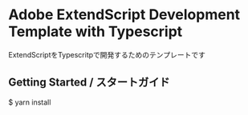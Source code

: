 # Adobe ExtendScript Development Template with Typescript

ExtendScriptをTypescritpで開発するためのテンプレートです

## Getting Started / スタートガイド

$ yarn install
